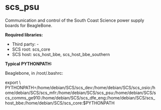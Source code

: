 # scs_psu
Communication and control of the South Coast Science power supply boards for BeagleBone.

**Required libraries:** 

* Third party: -
* SCS root: scs_core
* SCS host: scs_host_bbe, scs_host_bbe_southern


**Typical PYTHONPATH:**

Beaglebone, in /root/.bashrc:

export \\
PYTHONPATH=/home/debian/SCS/scs_dev:/home/debian/SCS/scs_osio:/home/debian/SCS/scs_mfr:/home/debian/SCS/scs_psu:/home/debian/SCS/scs_comms_ge910:/home/debian/SCS/scs_dfe_eng:/home/debian/SCS/scs_host_bbe:/home/debian/SCS/scs_core:$PYTHONPATH
